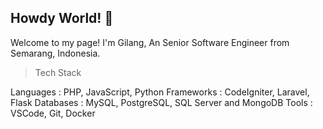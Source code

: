 ## Howdy World! 👋

Welcome to my page!
I'm Gilang, An Senior Software Engineer from Semarang, Indonesia.

> Tech Stack

Languages  : PHP, JavaScript, Python
Frameworks : CodeIgniter, Laravel, Flask
Databases  : MySQL, PostgreSQL, SQL Server and MongoDB
Tools      : VSCode, Git, Docker

